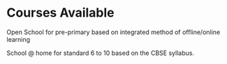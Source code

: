 # Courses Available

Open School for pre-primary based on integrated method
of offline/online learning

School @ home for standard 6 to 10 based on the CBSE
syllabus.
